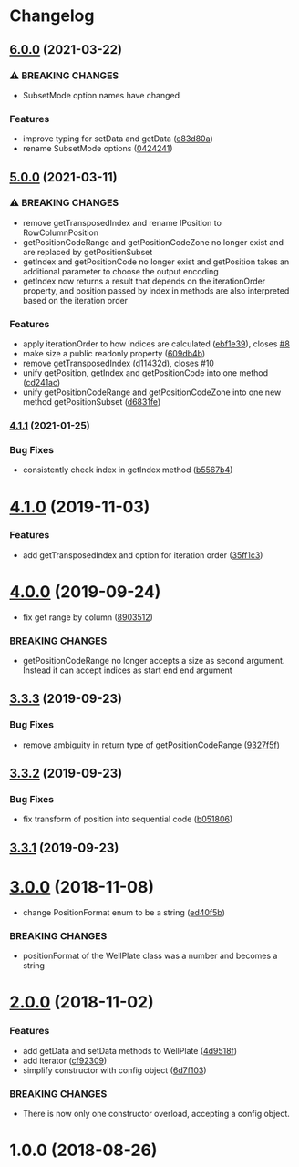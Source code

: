 # Changelog

## [6.0.0](https://www.github.com/cheminfo/well-plates/compare/v5.0.0...v6.0.0) (2021-03-22)


### ⚠ BREAKING CHANGES

* SubsetMode option names have changed

### Features

* improve typing for setData and getData ([e83d80a](https://www.github.com/cheminfo/well-plates/commit/e83d80adb362cba261a10c6cd3309a51254a5edb))
* rename SubsetMode options ([0424241](https://www.github.com/cheminfo/well-plates/commit/042424110162b9f001c6e08d47983e8bca606276))

## [5.0.0](https://www.github.com/cheminfo/well-plates/compare/v4.1.1...v5.0.0) (2021-03-11)


### ⚠ BREAKING CHANGES

* remove getTransposedIndex and rename IPosition to RowColumnPosition
* getPositionCodeRange and getPositionCodeZone no longer exist and are replaced by getPositionSubset
* getIndex and getPositionCode no longer exist and getPosition takes an additional parameter to choose the output encoding
* getIndex now returns a result that depends on the iterationOrder property, and position passed by index in methods are also interpreted based on the iteration order

### Features

* apply iterationOrder to how indices are calculated ([ebf1e39](https://www.github.com/cheminfo/well-plates/commit/ebf1e39796746ca41502b67bb402f55fcad4ebbe)), closes [#8](https://www.github.com/cheminfo/well-plates/issues/8)
* make size a public readonly property ([609db4b](https://www.github.com/cheminfo/well-plates/commit/609db4b230d25d93b2c6ed314dbaea74e15728fa))
* remove getTransposedIndex ([d11432d](https://www.github.com/cheminfo/well-plates/commit/d11432d42b71bb5170c6a075fdd2f07393ef7c3d)), closes [#10](https://www.github.com/cheminfo/well-plates/issues/10)
* unify getPosition, getIndex and getPositionCode into one method ([cd241ac](https://www.github.com/cheminfo/well-plates/commit/cd241acf327d51f22b289959ae9f0d16c9968572))
* unify getPositionCodeRange and getPositionCodeZone into one new method getPositionSubset ([d6831fe](https://www.github.com/cheminfo/well-plates/commit/d6831fe57a4a60e3a3b9c75834053a9ebcee4623))

### [4.1.1](https://github.com/cheminfo/well-plates/compare/v4.1.0...v4.1.1) (2021-01-25)


### Bug Fixes

* consistently check index in getIndex method ([b5567b4](https://github.com/cheminfo/well-plates/commit/b5567b48eae29610fc4238cec6a54b5a3a122bf4))

# [4.1.0](https://github.com/cheminfo/well-plates/compare/v4.0.0...v4.1.0) (2019-11-03)


### Features

* add getTransposedIndex and option for iteration order ([35ff1c3](https://github.com/cheminfo/well-plates/commit/35ff1c3458ffd0a194c7a6383ed33d996d9e23e9))



# [4.0.0](https://github.com/cheminfo/well-plates/compare/v3.3.3...v4.0.0) (2019-09-24)


* fix get range by column ([8903512](https://github.com/cheminfo/well-plates/commit/8903512))


### BREAKING CHANGES

* getPositionCodeRange no longer accepts a size as second argument. Instead it can accept indices as start end end argument



## [3.3.3](https://github.com/cheminfo/well-plates/compare/v3.3.2...v3.3.3) (2019-09-23)


### Bug Fixes

* remove ambiguity in return type of getPositionCodeRange ([9327f5f](https://github.com/cheminfo/well-plates/commit/9327f5f))



## [3.3.2](https://github.com/cheminfo/well-plates/compare/v3.3.1...v3.3.2) (2019-09-23)


### Bug Fixes

* fix transform of position into sequential code ([b051806](https://github.com/cheminfo/well-plates/commit/b051806))



## [3.3.1](https://github.com/cheminfo/well-plates/compare/v3.3.0...v3.3.1) (2019-09-23)



# [3.0.0](https://github.com/cheminfo/well-plates/compare/v2.0.0...v3.0.0) (2018-11-08)


* change PositionFormat enum to be a string ([ed40f5b](https://github.com/cheminfo/well-plates/commit/ed40f5b))


### BREAKING CHANGES

* positionFormat of the WellPlate class was a number and becomes a string



<a name="2.0.0"></a>
# [2.0.0](https://github.com/cheminfo/well-plates/compare/v1.1.0...v2.0.0) (2018-11-02)


### Features

* add getData and setData methods to WellPlate ([4d9518f](https://github.com/cheminfo/well-plates/commit/4d9518f))
* add iterator ([cf92309](https://github.com/cheminfo/well-plates/commit/cf92309))
* simplify constructor with config object ([6d7f103](https://github.com/cheminfo/well-plates/commit/6d7f103))


### BREAKING CHANGES

* There is now only one constructor overload, accepting a
config object.



<a name="1.0.0"></a>
# 1.0.0 (2018-08-26)
